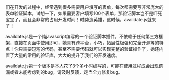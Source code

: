 们在开发的过程中，经常遇到很多需要用户填写的表单，每次都需要写非常庞大的表单验证脚本，试想一下，如果需要客户填写100个表单，那验证脚本岂不是吓死宝宝了，而且会非常的占用开发时间！时势造英雄，这时候，availdate.js就来了！

availdate.js是一个纯javascript编写的一个验证脚本插件，不依赖于任何第三方框架，直接在页面中使用即可，她具有跨平台，小巧，拓展性极强和完全开源等的特点！你只需要短短的代码，甚至不需要代码就可以实现完整的验证操作了，她还内置了大量的常用的验证库，大大的提升了我们的开发速度。

availdate.js第一个版本是本人花了3个多小时编写的，可能在使用过程成会出现遗漏或者未能考虑到的bug，请及时反馈，定当全力修复bug。
